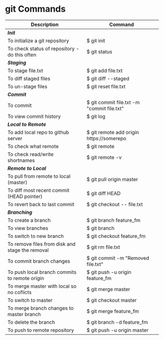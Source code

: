 # git Commands #

Description | Command
-- | -- 
**_Init_** | 
To initialize a git repository | $ git init
To check status of repository - do this often | $ git status
**_Staging_** |
To stage file.txt | $ git add file.txt
To diff staged files | $ git diff --staged
To un-stage files | $ git reset file.txt
**_Commit_** |
To commit | $ git commit file.txt -m "commit file.txt"
To view commit history | $ git log
**_Local to Remote_** |
To add local repo to github server | $ git remote add origin https://somerepo
To check what remote | $ git remote
To check read/write shortnames | $ git remote -v
**_Remote to Local_** | 
To pull from remote to local (master) | $ git pull origin master
To diff most recent commit (HEAD pointer) | $ git diff HEAD
To revert back to last commit | $ git checkout -- file.txt
**_Branching_** | 
To create a branch | $ git branch feature_fm
To view branches | $ git branch
To switch to new branch | $ git checkout feature_fm
To remove files from disk and stage the removal | $ git rm file.txt
To commit branch changes | $ git commit -m "Removed file.txt"
To push local branch commits to remote origin | $ git push -u origin feature_fm
To merge master with local so no coflicts | $ git merge master
To switch to master | $ git checkout master
To merge branch changes to master branch | $ git merge feature_fm
To delete the branch | $ git branch -d feature_fm
To push to remote repository | $ git push -u origin master

















  

